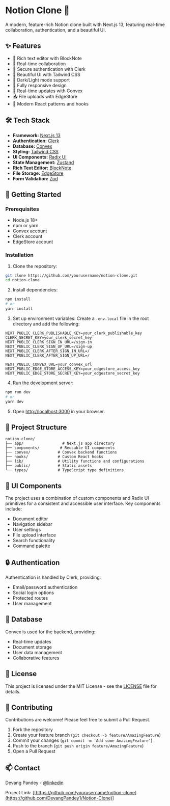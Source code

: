 # Notion Clone 🚀

A modern, feature-rich Notion clone built with Next.js 13, featuring real-time collaboration, authentication, and a beautiful UI.

## ✨ Features

- 📝 Rich text editor with BlockNote
- 👥 Real-time collaboration
- 🔐 Secure authentication with Clerk
- 🎨 Beautiful UI with Tailwind CSS
- 🌙 Dark/Light mode support
- 📱 Fully responsive design
- 🚀 Real-time updates with Convex
- 📤 File uploads with EdgeStore
- 🎯 Modern React patterns and hooks

## 🛠️ Tech Stack

- **Framework:** [Next.js 13](https://nextjs.org/)
- **Authentication:** [Clerk](https://clerk.dev/)
- **Database:** [Convex](https://www.convex.dev/)
- **Styling:** [Tailwind CSS](https://tailwindcss.com/)
- **UI Components:** [Radix UI](https://www.radix-ui.com/)
- **State Management:** [Zustand](https://github.com/pmndrs/zustand)
- **Rich Text Editor:** [BlockNote](https://www.blocknote.dev/)
- **File Storage:** [EdgeStore](https://edgestore.dev/)
- **Form Validation:** [Zod](https://zod.dev/)

## 🚀 Getting Started

### Prerequisites

- Node.js 18+ 
- npm or yarn
- Convex account
- Clerk account
- EdgeStore account

### Installation

1. Clone the repository:
```bash
git clone https://github.com/yourusername/notion-clone.git
cd notion-clone
```

2. Install dependencies:
```bash
npm install
# or
yarn install
```

3. Set up environment variables:
Create a `.env.local` file in the root directory and add the following:
```env
NEXT_PUBLIC_CLERK_PUBLISHABLE_KEY=your_clerk_publishable_key
CLERK_SECRET_KEY=your_clerk_secret_key
NEXT_PUBLIC_CLERK_SIGN_IN_URL=/sign-in
NEXT_PUBLIC_CLERK_SIGN_UP_URL=/sign-up
NEXT_PUBLIC_CLERK_AFTER_SIGN_IN_URL=/
NEXT_PUBLIC_CLERK_AFTER_SIGN_UP_URL=/

NEXT_PUBLIC_CONVEX_URL=your_convex_url
NEXT_PUBLIC_EDGE_STORE_ACCESS_KEY=your_edgestore_access_key
NEXT_PUBLIC_EDGE_STORE_SECRET_KEY=your_edgestore_secret_key
```

4. Run the development server:
```bash
npm run dev
# or
yarn dev
```

5. Open [http://localhost:3000](http://localhost:3000) in your browser.

## 📁 Project Structure

```
notion-clone/
├── app/                 # Next.js app directory
├── components/         # Reusable UI components
├── convex/            # Convex backend functions
├── hooks/             # Custom React hooks
├── lib/               # Utility functions and configurations
├── public/            # Static assets
└── types/             # TypeScript type definitions
```

## 🎨 UI Components

The project uses a combination of custom components and Radix UI primitives for a consistent and accessible user interface. Key components include:

- Document editor
- Navigation sidebar
- User settings
- File upload interface
- Search functionality
- Command palette

## 🔒 Authentication

Authentication is handled by Clerk, providing:
- Email/password authentication
- Social login options
- Protected routes
- User management

## 💾 Database

Convex is used for the backend, providing:
- Real-time updates
- Document storage
- User data management
- Collaborative features

## 📝 License

This project is licensed under the MIT License - see the [LICENSE](LICENSE) file for details.

## 🤝 Contributing

Contributions are welcome! Please feel free to submit a Pull Request.

1. Fork the repository
2. Create your feature branch (`git checkout -b feature/AmazingFeature`)
3. Commit your changes (`git commit -m 'Add some AmazingFeature'`)
4. Push to the branch (`git push origin feature/AmazingFeature`)
5. Open a Pull Request

## 📫 Contact

Devang Pandey - [@linkedin](https://www.linkedin.com/in/devangpandeycolorado/)

Project Link: [[https://github.com/yourusername/notion-clone](https://github.com/DevangPandey1/Notion-Clone)]
